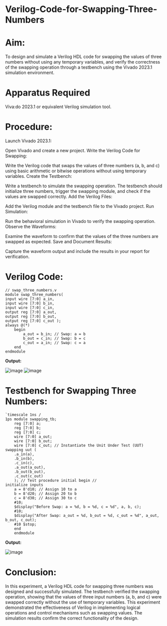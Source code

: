 # Verilog-Code-for-Swapping-Three-Numbers
# Aim:
To design and simulate a Verilog HDL code for swapping the values of three numbers without using any temporary variables, and verify the correctness of the swapping operation through a testbench using the Vivado 2023.1 simulation environment.

# Apparatus Required
Viva:do 2023.1 or equivalent Verilog simulation tool.

# Procedure:
Launch Vivado 2023.1:

Open Vivado and create a new project.
Write the Verilog Code for Swapping:

Write the Verilog code that swaps the values of three numbers (a, b, and c) using basic arithmetic or bitwise operations without using temporary variables.
Create the Testbench:

Write a testbench to simulate the swapping operation. The testbench should initialize three numbers, trigger the swapping module, and check if the values are swapped correctly.
Add the Verilog Files:

Add the Verilog module and the testbench file to the Vivado project.
Run Simulation:

Run the behavioral simulation in Vivado to verify the swapping operation.
Observe the Waveforms:

Examine the waveform to confirm that the values of the three numbers are swapped as expected.
Save and Document Results:

Capture the waveform output and include the results in your report for verification.

# Verilog Code:
~~~
// swap_three_numbers.v
module swap_three_numbers( 
input wire [7:0] a_in, 
input wire [7:0] b_in, 
input wire [7:0] c_in, 
output reg [7:0] a_out, 
output reg [7:0] b_out, 
output reg [7:0] c_out ); 
always @(*) 
    begin 
        a_out = b_in; // Swap: a = b 
        b_out = c_in; // Swap: b = c 
        c_out = a_in; // Swap: c = a 
    end 
endmodule
~~~

**Output:**

![image](https://github.com/user-attachments/assets/68669cfe-47ee-4af8-ad4c-3b20ba37f711)
![image](https://github.com/user-attachments/assets/f5653fd8-24c1-43c2-a300-4d63d86bc4ba)


# Testbench for Swapping Three Numbers: 

~~~
`timescale 1ns / 
1ps module swapping_tb;
    reg [7:0] a; 
    reg [7:0] b; 
    reg [7:0] c;
    wire [7:0] a_out; 
    wire [7:0] b_out; 
    wire [7:0] c_out; // Instantiate the Unit Under Test (UUT) swapping uut ( 
    .a_in(a), 
    .b_in(b), 
    .c_in(c), 
    .a_out(a_out), 
    .b_out(b_out), 
    .c_out(c_out)
    ); // Test procedure initial begin // 
initialize inputs 
    a = 8'd10; // Assign 10 to a 
    b = 8'd20; // Assign 20 to b 
    c = 8'd30; // Assign 30 to c 
    #10; 
    $display("Before Swap: a = %d, b = %d, c = %d", a, b, c); 
    #10;              
    $display("After Swap: a_out = %d, b_out = %d, c_out = %d", a_out, b_out, c_out);
    #10 $stop; 
    end 
    endmodule
~~~

**Output:**

![image](https://github.com/user-attachments/assets/7e94a7b0-ac7a-47c5-8efd-d1190edc4958)




# Conclusion:

In this experiment, a Verilog HDL code for swapping three numbers was designed and successfully simulated. The testbench verified the swapping operation, showing that the values of three input numbers (a, b, and c) were swapped correctly without the use of temporary variables. This experiment demonstrated the effectiveness of Verilog in implementing logical operations and control mechanisms such as swapping values. The simulation results confirm the correct functionality of the design.
